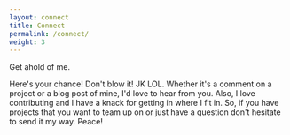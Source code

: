 ```yaml
---
layout: connect
title: Connect
permalink: /connect/
weight: 3
---
```


Get ahold of me.

Here's your chance! Don't blow it! JK LOL. Whether it's a comment on a project or a blog post of mine, I'd love to hear from you. Also, I love contributing and I have a knack for getting in where I fit in. So, if you have projects that you want to team up on or just have a question don't hesitate to send it my way. Peace!
